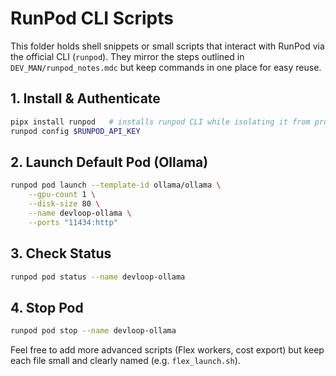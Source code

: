 # RunPod CLI Scripts

This folder holds shell snippets or small scripts that interact with RunPod via the official CLI (`runpod`). They mirror the steps outlined in `DEV_MAN/runpod_notes.mdc` but keep commands in one place for easy reuse.

## 1. Install & Authenticate

```bash
pipx install runpod   # installs runpod CLI while isolating it from project Python deps
runpod config $RUNPOD_API_KEY
```

## 2. Launch Default Pod (Ollama)

```bash
runpod pod launch --template-id ollama/ollama \
    --gpu-count 1 \
    --disk-size 80 \
    --name devloop-ollama \
    --ports "11434:http"
```

## 3. Check Status

```bash
runpod pod status --name devloop-ollama
```

## 4. Stop Pod

```bash
runpod pod stop --name devloop-ollama
```

Feel free to add more advanced scripts (Flex workers, cost export) but keep each file small and clearly named (e.g. `flex_launch.sh`).
